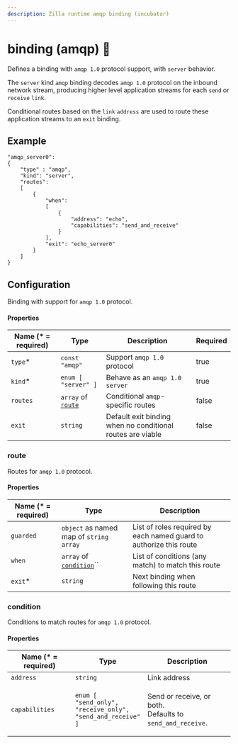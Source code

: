 ```yaml
---
description: Zilla runtime amqp binding (incubator)
---
```


# binding (amqp) 🚧

Defines a binding with `amqp 1.0` protocol support, with `server` behavior.

The `server` kind `amqp` binding decodes `amqp 1.0` protocol on the inbound network stream, producing higher level application streams for each `send` or `receive` `link`.

Conditional routes based on the `link` `address` are used to route these application streams to an `exit` binding.

## Example

```
"amqp_server0":
{
    "type" : "amqp",
    "kind": "server",
    "routes":
    [
        {
            "when":
            [
                {
                    "address": "echo",
                    "capabilities": "send_and_receive"
                }
            ],
            "exit": "echo_server0"
        }
    ]
}
```

## Configuration

Binding with support for `amqp 1.0` protocol.

#### Properties

<table><thead><tr><th>Name (* = required)</th><th>Type</th><th>Description</th><th data-hidden data-type="checkbox">Required</th></tr></thead><tbody><tr><td><code>type</code>*</td><td><code>const "amqp"</code></td><td>Support <code>amqp 1.0</code> protocol</td><td>true</td></tr><tr><td><code>kind</code>*</td><td><code>enum [ "server" ]</code></td><td>Behave as an <code>amqp 1.0</code> <code>server</code></td><td>true</td></tr><tr><td><code>routes</code></td><td><code>array</code> of <a href="binding-amqp.md#route"><code>route</code></a></td><td>Conditional <code>amqp</code>-specific routes</td><td>false</td></tr><tr><td><code>exit</code></td><td><code>string</code></td><td>Default exit binding when no conditional routes are viable</td><td>false</td></tr></tbody></table>

### route

Routes for `amqp 1.0` protocol.

#### Properties

| Name (\* = required) | Type                                                  | Description                                                        |
| -------------------- | ----------------------------------------------------- | ------------------------------------------------------------------ |
| `guarded`            | `object` as named map of `string` `array`             | List of roles required by each named guard to authorize this route |
| `when`               | `array` of [`condition`](binding-amqp.md#condition)`` | List of conditions (any match) to match this route                 |
| `exit`\*             | `string`                                              | Next binding when following this route                             |

### condition

Conditions to match routes for `amqp 1.0` protocol.

#### Properties

| Name (\* = required) | Type                                                                                                                                  | Description                                                                    |
| -------------------- | ------------------------------------------------------------------------------------------------------------------------------------- | ------------------------------------------------------------------------------ |
| `address`            | `string`                                                                                                                              | Link address                                                                   |
| `capabilities`       | <p><code>enum [</code> <br>  <code>"send_only",</code> <br>  <code>"receive_only",</code> <br>  <code>"send_and_receive" ]</code></p> | <p>Send or receive, or both.<br>Defaults to <code>send_and_receive</code>.</p> |
